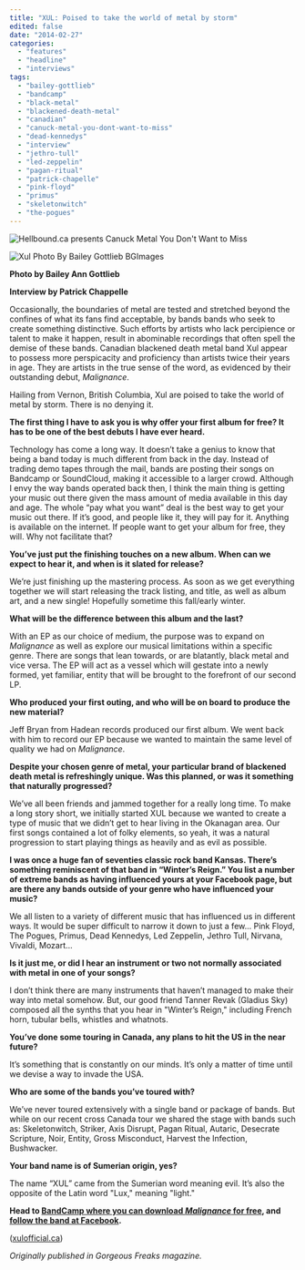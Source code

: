 ```yaml
---
title: "XUL: Poised to take the world of metal by storm"
edited: false
date: "2014-02-27"
categories:
  - "features"
  - "headline"
  - "interviews"
tags:
  - "bailey-gottlieb"
  - "bandcamp"
  - "black-metal"
  - "blackened-death-metal"
  - "canadian"
  - "canuck-metal-you-dont-want-to-miss"
  - "dead-kennedys"
  - "interview"
  - "jethro-tull"
  - "led-zeppelin"
  - "pagan-ritual"
  - "patrick-chapelle"
  - "pink-floyd"
  - "primus"
  - "skeletonwitch"
  - "the-pogues"
---
```


![Hellbound.ca presents Canuck Metal You Don't Want to Miss](http://www.hellbound.ca/wp-content/uploads/2014/02/canuck-metal-590x219.jpg)

![Xul Photo By Bailey Gottlieb BGImages](http://www.hellbound.ca/wp-content/uploads/2014/02/Xul-Photo-By-Bailey-Gottlieb-BGImages-533x800.jpg)

**Photo by Bailey Ann Gottlieb**

**Interview by Patrick Chappelle**

Occasionally, the boundaries of metal are tested and stretched beyond the confines of what its fans find acceptable, by bands bands who seek to create something distinctive. Such efforts by artists who lack percipience or talent to make it happen, result in abominable recordings that often spell the demise of these bands. Canadian blackened death metal band Xul appear to possess more perspicacity and proficiency than artists twice their years in age. They are artists in the true sense of the word, as evidenced by their outstanding debut, _Malignance_.

Hailing from Vernon, British Columbia, Xul are poised to take the world of metal by storm. There is no denying it.

**The first thing I have to ask you is why offer your first album for free? It has to be one of the best debuts I have ever heard.**

Technology has come a long way. It doesn’t take a genius to know that being a band today is much different from back in the day. Instead of trading demo tapes through the mail, bands are posting their songs on Bandcamp or SoundCloud, making it accessible to a larger crowd. Although I envy the way bands operated back then, I think the main thing is getting your music out there given the mass amount of media available in this day and age. The whole “pay what you want” deal is the best way to get your music out there. If it’s good, and people like it, they will pay for it. Anything is available on the internet. If people want to get your album for free, they will. Why not facilitate that?

**You’ve just put the finishing touches on a new album. When can we expect to hear it, and when is it slated for release?**

We’re just finishing up the mastering process. As soon as we get everything together we will start releasing the track listing, and title, as well as album art, and a new single! Hopefully sometime this fall/early winter.

**What will be the difference between this album and the last?**

With an EP as our choice of medium, the purpose was to expand on _Malignance_ as well as explore our musical limitations within a specific genre. There are songs that lean towards, or are blatantly, black metal and vice versa. The EP will act as a vessel which will gestate into a newly formed, yet familiar, entity that will be brought to the forefront of our second LP.

**Who produced your first outing, and who will be on board to produce the new material?**

Jeff Bryan from Hadean records produced our first album. We went back with him to record our EP because we wanted to maintain the same level of quality we had on _Malignance_.

**Despite your chosen genre of metal, your particular brand of blackened death metal is refreshingly unique. Was this planned, or was it something that naturally progressed?**

We’ve all been friends and jammed together for a really long time. To make a long story short, we initially started XUL because we wanted to create a type of music that we didn’t get to hear living in the Okanagan area. Our first songs contained a lot of folky elements, so yeah, it was a natural progression to start playing things as heavily and as evil as possible.

**I was once a huge fan of seventies classic rock band Kansas. There’s something reminiscent of that band in “Winter’s Reign.” You list a number of extreme bands as having influenced yours at your Facebook page, but are there any bands outside of your genre who have influenced your music?**

We all listen to a variety of different music that has influenced us in different ways. It would be super difficult to narrow it down to just a few... Pink Floyd, The Pogues, Primus, Dead Kennedys, Led Zeppelin, Jethro Tull, Nirvana, Vivaldi, Mozart…

**Is it just me, or did I hear an instrument or two not normally associated with metal in one of your songs?**

I don’t think there are many instruments that haven’t managed to make their way into metal somehow. But, our good friend Tanner Revak (Gladius Sky) composed all the synths that you hear in "Winter’s Reign," including French horn, tubular bells, whistles and whatnots.

**You’ve done some touring in Canada, any plans to hit the US in the near future?**

It’s something that is constantly on our minds. It’s only a matter of time until we devise a way to invade the USA.

**Who are some of the bands you’ve toured with?**

We’ve never toured extensively with a single band or package of bands. But while on our recent cross Canada tour we shared the stage with bands such as: Skeletonwitch, Striker, Axis Disrupt, Pagan Ritual, Autaric, Desecrate Scripture, Noir, Entity, Gross Misconduct, Harvest the Infection, Bushwacker.

**Your band name is of Sumerian origin, yes?**

The name “XUL” came from the Sumerian word meaning evil. It’s also the opposite of the Latin word "Lux," meaning "light."

**Head to [BandCamp where you can download _Malignance_ for free](http://xulmetal.bandcamp.com/), and [follow the band at Facebook](https://www.facebook.com/Xulband).**

([xulofficial.ca](http://xulofficial.ca/))

_Originally published in Gorgeous Freaks magazine._
